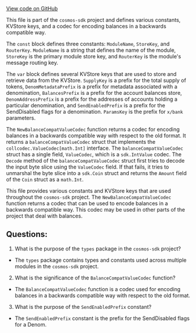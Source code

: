 [View code on GitHub](https://github.com/cosmos/cosmos-sdk.git/x/bank/types/keys.go)

This file is part of the `cosmos-sdk` project and defines various constants, KVStore keys, and a codec for encoding balances in a backwards compatible way. 

The `const` block defines three constants: `ModuleName`, `StoreKey`, and `RouterKey`. `ModuleName` is a string that defines the name of the module, `StoreKey` is the primary module store key, and `RouterKey` is the module's message routing key. 

The `var` block defines several KVStore keys that are used to store and retrieve data from the KVStore. `SupplyKey` is a prefix for the total supply of tokens, `DenomMetadataPrefix` is a prefix for metadata associated with a denomination, `BalancesPrefix` is a prefix for the account balances store, `DenomAddressPrefix` is a prefix for the addresses of accounts holding a particular denomination, and `SendEnabledPrefix` is a prefix for the SendDisabled flags for a denomination. `ParamsKey` is the prefix for `x/bank` parameters.

The `NewBalanceCompatValueCodec` function returns a codec for encoding balances in a backwards compatible way with respect to the old format. It returns a `balanceCompatValueCodec` struct that implements the `collcodec.ValueCodec[math.Int]` interface. The `balanceCompatValueCodec` struct has a single field, `ValueCodec`, which is a `sdk.IntValue` codec. The `Decode` method of the `balanceCompatValueCodec` struct first tries to decode the input byte slice using the `ValueCodec` field. If that fails, it tries to unmarshal the byte slice into a `sdk.Coin` struct and returns the `Amount` field of the `Coin` struct as a `math.Int`. 

This file provides various constants and KVStore keys that are used throughout the `cosmos-sdk` project. The `NewBalanceCompatValueCodec` function returns a codec that can be used to encode balances in a backwards compatible way. This codec may be used in other parts of the project that deal with balances.
## Questions: 
 1. What is the purpose of the `types` package in the `cosmos-sdk` project?
- The `types` package contains types and constants used across multiple modules in the `cosmos-sdk` project.

2. What is the significance of the `BalanceCompatValueCodec` function?
- The `BalanceCompatValueCodec` function is a codec used for encoding balances in a backwards compatible way with respect to the old format.

3. What is the purpose of the `SendEnabledPrefix` constant?
- The `SendEnabledPrefix` constant is the prefix for the SendDisabled flags for a Denom.